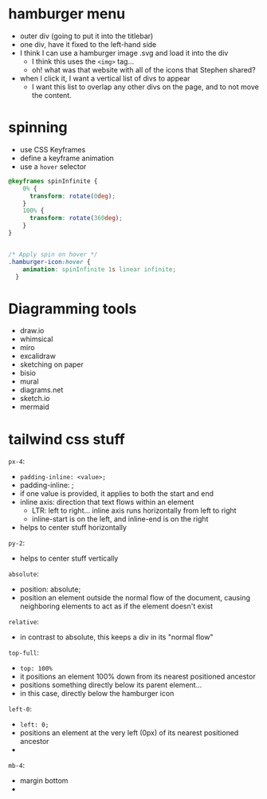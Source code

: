 # hamburger menu

- outer div (going to put it into the titlebar)
- one div, have it fixed to the left-hand side
- I think I can use a hamburger image .svg and load it into the div
  - I think this uses the `<img>` tag...
  - oh! what was that website with all of the icons that Stephen shared?
- when I click it, I want a vertical list of divs to appear
  - I want this list to overlap any other divs on the page, and to not move the content.

# spinning

- use CSS Keyframes
- define a keyframe animation
- use a `hover` selector

```css
@keyframes spinInfinite {
    0% {
      transform: rotate(0deg);
    }
    100% {
      transform: rotate(360deg);
    }
}


/* Apply spin on hover */
.hamburger-icon:hover {
    animation: spinInfinite 1s linear infinite;
  }

```

# Diagramming tools

- draw.io
- whimsical
- miro
- excalidraw
- sketching on paper
- bisio
- mural
- diagrams.net
- sketch.io
- mermaid

# tailwind css stuff

`px-4`:

- `padding-inline: <value>;`
- padding-inline: <start> <end>;
- if one value is provided, it applies to both the start and end
- inline axis: direction that text flows within an element
  - LTR: left to right... inline axis runs horizontally from left to right
  - inline-start is on the left, and inline-end is on the right
- helps to center stuff horizontally

`py-2`:

- helps to center stuff vertically

`absolute`:

- position: absolute;
- position an element outside the normal flow of the document, causing neighboring elements to act as if the element doesn't exist

`relative`:
- in contrast to absolute, this keeps a div in its "normal flow"


`top-full`:

- `top: 100%`
- it positions an element 100% down from its nearest positioned ancestor
- positions something directly below its parent element...
- in this case, directly below the hamburger icon

`left-0`:

- `left: 0;`
- positions an element at the very left (0px) of its nearest positioned ancestor
-

`mb-4`:
- margin bottom 
- 
